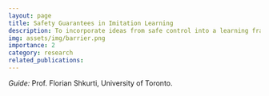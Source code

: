 ```yaml
---
layout: page
title: Safety Guarantees in Imitation Learning
description: To incorporate ideas from safe control into a learning framework.
img: assets/img/barrier.png
importance: 2
category: research
related_publications: 
---
```

<i>Guide:</i> Prof. Florian Shkurti, University of Toronto.
